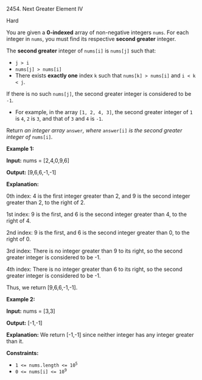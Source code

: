 2454\. Next Greater Element IV

Hard

You are given a **0-indexed** array of non-negative integers `nums`. For each integer in `nums`, you must find its respective **second greater** integer.

The **second greater** integer of `nums[i]` is `nums[j]` such that:

*   `j > i`
*   `nums[j] > nums[i]`
*   There exists **exactly one** index `k` such that `nums[k] > nums[i]` and `i < k < j`.

If there is no such `nums[j]`, the second greater integer is considered to be `-1`.

*   For example, in the array `[1, 2, 4, 3]`, the second greater integer of `1` is `4`, `2` is `3`, and that of `3` and `4` is `-1`.

Return _an integer array_ `answer`_, where_ `answer[i]` _is the second greater integer of_ `nums[i]`_._

**Example 1:**

**Input:** nums = [2,4,0,9,6]

**Output:** [9,6,6,-1,-1]

**Explanation:**

0th index: 4 is the first integer greater than 2, and 9 is the second integer greater than 2, to the right of 2.

1st index: 9 is the first, and 6 is the second integer greater than 4, to the right of 4.

2nd index: 9 is the first, and 6 is the second integer greater than 0, to the right of 0.

3rd index: There is no integer greater than 9 to its right, so the second greater integer is considered to be -1.

4th index: There is no integer greater than 6 to its right, so the second greater integer is considered to be -1.

Thus, we return [9,6,6,-1,-1]. 

**Example 2:**

**Input:** nums = [3,3]

**Output:** [-1,-1]

**Explanation:** We return [-1,-1] since neither integer has any integer greater than it. 

**Constraints:**

*   <code>1 <= nums.length <= 10<sup>5</sup></code>
*   <code>0 <= nums[i] <= 10<sup>9</sup></code>